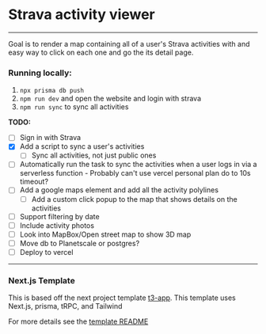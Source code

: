 # Strava activity viewer
------

Goal is to render a map containing all of a user's Strava activities with
and easy way to click on each one and go the its detail page.

### Running locally:
1. `npx prisma db push`
2. `npm run dev` and open the website and login with strava
3. `npm run sync` to sync all activities

**TODO:**

- [ ] Sign in with Strava
- [x] Add a script to sync a user's activities
    - [ ] Sync all activities, not just public ones
- [ ] Automatically run the task to sync the activities when a user logs in via
      a serverless function
      - Probably can't use vercel personal plan do to 10s timeout?
- [ ] Add a google maps element and add all the activity polylines
  - [ ] Add a custom click popup to the map that shows details on the activities
- [ ] Support filtering by date
- [ ] Include activity photos
- [ ] Look into MapBox/Open street map to show 3D map
- [ ] Move db to Planetscale or postgres?
- [ ] Deploy to vercel

----

### Next.js Template
This is based off the next project template [t3-app](https://github.com/t3-oss/create-t3-app). This template uses Next.js, prisma, tRPC, and Tailwind

For more details see the [template README](https://github.com/t3-oss/create-t3-app/blob/89b82e884b8348747f1de1634f5e83df374ca1c4/cli/template/base/README.md)